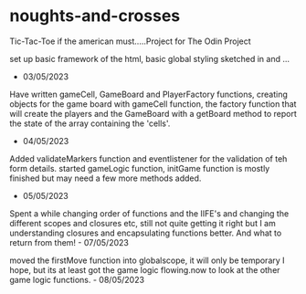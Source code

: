 # noughts-and-crosses
Tic-Tac-Toe if the american must.....Project for The Odin Project

set up basic framework of the html, basic global styling sketched in and ... 
- 03/05/2023

Have written gameCell, GameBoard and PlayerFactory functions, creating objects for the game board with gameCell function, the factory function that will create the players and the GameBoard with a getBoard method to report the state of the array containing the 'cells'. 
- 04/05/2023

Added validateMarkers function and eventlistener for the validation of teh form details. 
started gameLogic function, initGame function is mostly finished but may need a few more methods added. 
- 05/05/2023

Spent a while changing order of functions and the IIFE's and changing the different scopes and closures etc, still not quite getting it right but I am understanding closures and encapsulating functions better. And what to return from them! - 07/05/2023

moved the firstMove function into globalscope, it will only be temporary I hope, but its at least got the game logic flowing.now to look at the other game logic functions. - 08/05/2023